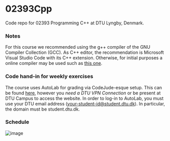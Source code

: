 # 02393Cpp
Code repo for 02393 Programming C++ at DTU Lyngby, Denmark.


### Notes
For this course we recommended using the g++ compiler of the GNU Compiler Collection (GCC). As C++ editor, the recommendation is Microsoft Visual Studio Code with its C++ extension.
Otherwise, for initial purposes a online compiler may be used such as [this one](https://cpp.sh/).

### Code hand-in for weekly exercises
The course uses AutoLab for grading via CodeJude-esque setup. This can be found [here](https://autolab.compute.dtu.dk/auth/users/sign_in), however you *need a DTU VPN Connection* or be present at DTU Campus to access the website.
In order to log-in to AutoLab, you must use your DTU email address (your-student-id@student.dtu.dk). In particular, the domain must be student.dtu.dk.


### Schedule
![image](https://github.com/user-attachments/assets/32754060-5c97-4604-9880-41c3bf664415)
